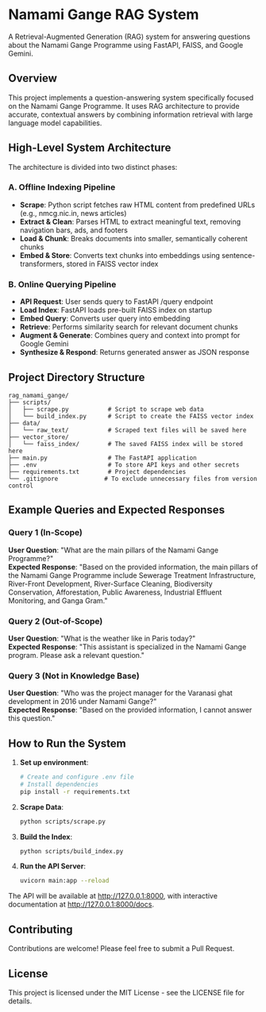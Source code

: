 # Namami Gange RAG System

A Retrieval-Augmented Generation (RAG) system for answering questions about the Namami Gange Programme using FastAPI, FAISS, and Google Gemini.

## Overview

This project implements a question-answering system specifically focused on the Namami Gange Programme. It uses RAG architecture to provide accurate, contextual answers by combining information retrieval with large language model capabilities.

## High-Level System Architecture

The architecture is divided into two distinct phases:

### A. Offline Indexing Pipeline
- **Scrape**: Python script fetches raw HTML content from predefined URLs (e.g., nmcg.nic.in, news articles)
- **Extract & Clean**: Parses HTML to extract meaningful text, removing navigation bars, ads, and footers
- **Load & Chunk**: Breaks documents into smaller, semantically coherent chunks
- **Embed & Store**: Converts text chunks into embeddings using sentence-transformers, stored in FAISS vector index

### B. Online Querying Pipeline
- **API Request**: User sends query to FastAPI /query endpoint
- **Load Index**: FastAPI loads pre-built FAISS index on startup
- **Embed Query**: Converts user query into embedding
- **Retrieve**: Performs similarity search for relevant document chunks
- **Augment & Generate**: Combines query and context into prompt for Google Gemini
- **Synthesize & Respond**: Returns generated answer as JSON response

## Project Directory Structure

```
rag_namami_gange/
├── scripts/
│   ├── scrape.py           # Script to scrape web data
│   └── build_index.py      # Script to create the FAISS vector index
├── data/
│   └── raw_text/           # Scraped text files will be saved here
├── vector_store/
│   └── faiss_index/        # The saved FAISS index will be stored here
├── main.py                 # The FastAPI application
├── .env                    # To store API keys and other secrets
├── requirements.txt        # Project dependencies
└── .gitignore             # To exclude unnecessary files from version control
```

## Example Queries and Expected Responses

### Query 1 (In-Scope)
**User Question**: "What are the main pillars of the Namami Gange Programme?"  
**Expected Response**: "Based on the provided information, the main pillars of the Namami Gange Programme include Sewerage Treatment Infrastructure, River-Front Development, River-Surface Cleaning, Biodiversity Conservation, Afforestation, Public Awareness, Industrial Effluent Monitoring, and Ganga Gram."

### Query 2 (Out-of-Scope)
**User Question**: "What is the weather like in Paris today?"  
**Expected Response**: "This assistant is specialized in the Namami Gange program. Please ask a relevant question."

### Query 3 (Not in Knowledge Base)
**User Question**: "Who was the project manager for the Varanasi ghat development in 2016 under Namami Gange?"  
**Expected Response**: "Based on the provided information, I cannot answer this question."

## How to Run the System

1. **Set up environment**:
   ```bash
   # Create and configure .env file
   # Install dependencies
   pip install -r requirements.txt
   ```

2. **Scrape Data**:
   ```bash
   python scripts/scrape.py
   ```

3. **Build the Index**:
   ```bash
   python scripts/build_index.py
   ```

4. **Run the API Server**:
   ```bash
   uvicorn main:app --reload
   ```

The API will be available at http://127.0.0.1:8000, with interactive documentation at http://127.0.0.1:8000/docs.

## Contributing

Contributions are welcome! Please feel free to submit a Pull Request.

## License

This project is licensed under the MIT License - see the LICENSE file for details.
